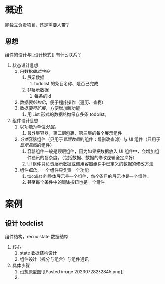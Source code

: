 # 概述
能独立负责项目，还是需要人带？
## 思想
组件的设计与[[设计模式]] 有什么联系？
1. 状态设计思想
	1. 用数据*描述内容* 
		1. 展示数据
			1. todolist 的条目名称、是否已完成
		2. 非展示数据
			1. 每条的id
	2. 数据要*结构化*，便于程序操作（遍历、查找）
	3. 数据要*可扩展*，方便增加新功能
		1. 用 List 形式的数据结构保存多条 todolist。
2. 组件设计思想
	1. 以功能为单位*分层*。
		1. 最外层容器，第二层包裹，第三层的每个展示组件
	2. *分类*容器组件（只用于*管理数据*的组件：增删改查滤）与 UI 组件（只用于*显示视图*的组件）
		1. 容器组件一般是顶层组件，因为如果把数据放入 UI 组件中，会增加组件通讯的复杂度。（包括数据、数据的修改逻辑全定义好）
		2. UI 组件只负责展示数据或调用容器组件中已定义的数据的修改方法
	3. 组件*细化*。一个组件只负责一个功能
		1. todolist 的整体展示是一个组件，每个条目的展示也是一个组件。
		2. 甚至每个条件中的删除按钮也是一个组件
# 案例
## 设计 todolist
组件结构，redux state 数据结构
1. 核心
	1. state 数据结构设计
	2. 组件设计（拆分与组合）与组件通讯
2. 具体步骤
	1. 设想原型图![[Pasted image 20230728232845.png]] 
	2. 